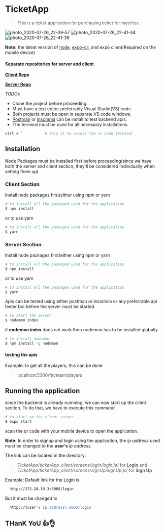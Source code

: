 # TicketApp
> This is a ticket application for purchasing ticket for matches.

![photo_2020-07-26_22-39-57](https://user-images.githubusercontent.com/42737537/88491363-2f146380-cf9a-11ea-80e8-438344a76b66.jpg)
![photo_2020-07-26_22-41-34](https://user-images.githubusercontent.com/42737537/88491365-33d91780-cf9a-11ea-98a6-8144a6c67fd5.jpg)
![photo_2020-07-26_22-41-36](https://user-images.githubusercontent.com/42737537/88491366-376c9e80-cf9a-11ea-8eeb-cebb7e7c6f3d.jpg)
[]([](![photo_2020-07-26_22-41-43](https://user-images.githubusercontent.com/42737537/88491370-3d627f80-cf9a-11ea-80d5-a828e6e93d8f.jpg)))


__Note:__ the latest version of [node](https://nodejs.org/en/), [expo-cli](https://expo.io/), and expo client(Required on the mobile device)

#### Separate repositories for server and client
__[Client Repo](https://github.com/gymcode/ticketApp_client)__

__[Server Repo](https://github.com/gymcode/ticketApp_server)__

_TODOs_
* Clone the project before proceeding. 
* Must have a text editor preferrably Visual Studio(VS) code.
* Both projects must be open in separate VS code windows.
* [Postman](https://www.postman.com/) or [Insomnia](https://insomnia.rest/) can be install to test backend apis.
* The terminal must be used for all necesaary installations.
```BASH
ctrl + `          # this it to access the vs code terminal
```

## Installation  
Node Packages must be installed first before proceeding(since we have both the server and client section, they'll be considered individually when setting them up)

### Client Section
Install node packages first(either using npm or yarn
```BASH
# to install all the packaged used for the application
$ npm install
```
or to use yarn
```BASH
# to install all the packaged used for the application
$ yarn
```

### Server Section
Install node packages first(either using npm or yarn
```BASH
# to install all the packaged used for the application
$ npm install
```
or to use yarn
```BASH
# to install all the packaged used for the application
$ yarn
```
Apis can be tested using either postman or insomnia or any preferrable api tester but before the server must be started. 
```BASH
# to start the server
$ nodemon index 
```
if __nodemon index__ does not work then nodemon has to be installed globally
```BASH
# to install nodemon 
$ npm install -g nodemon
```
#### testing the apis
Example: to get all the players; this can be done

> localhost:5000/favteam/players

## Running the application
since the backend is already runnning, we can now start up the client section. 
To do that, we have to execute this command
```BASH
# to start up the client server
$ expo start 
```
scan the qr code with your mobile device to open the application. 

__Note:__ In order to signup and login using the application, the _ip address_ used must be changed to the __user's__ _ip address_.

The link can be located in the directory: 
> _TicketApp/ticketApp_client/screens/login/login.js/_ for __Login__ and _TicketApp/ticketApp_client/screens/signUp/signUp.js/_ for __Sign Up__

Example: Default link for the Login is
```BASH
  http://172.20.10.3:5000/login
```
But it must be changed to 
```BASH
  http://{user's ip address}:5000/login
```
## THanK YoU 👍👌

